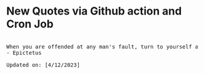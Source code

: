 # New Quotes via Github action and Cron Job

<pre>
<!-- #quote -->
When you are offended at any man's fault, turn to yourself and study your own failings. Then you will forget your anger.
- Epictetus

Updated on: [4/12/2023]
<!-- #quoteEnd -->
</pre>
